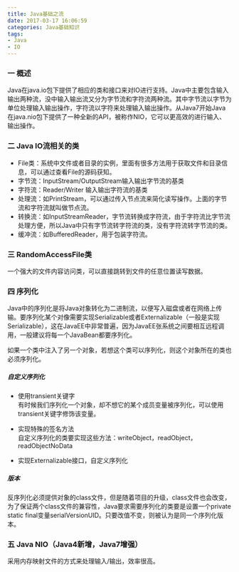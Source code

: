 ```yaml
---
title: Java基础之流
date: 2017-03-17 16:06:59
categories: Java基础知识
tags:
- Java
- IO
---
```


### 一 概述

Java在java.io包下提供了相应的类和接口来对IO进行支持。Java中主要包含输入输出两种流，没中输入输出流又分为字节流和字符流两种流。其中字节流以字节为单位处理输入输出操作，字符流以字符来处理输入输出操作。从Java7开始Java在java.nio包下提供了一种全新的API，被称作NIO，它可以更高效的进行输入、输出操作。

### 二 Java IO流相关的类

- File类：系统中文件或者目录的实例，里面有很多方法用于获取文件和目录信息，可以通过查看File的源码获知。
- 字节流：InputStream/OutputStream输入输出字节流的基类
- 字符流：Reader/Writer 输入输出字符流的基类
- 处理流：如PrintStream，可以通过传入节点流来简化读写操作。上面的字节流和字符流就叫做节点流。
- 转换流：如InputStreamReader，字节流转换成字符流，由于字符流比字节流处理方便，所以Java中只有字节流转字符流的类，没有字符流转字节流的类。
- 缓冲流：如BufferedReader，用于包装字符流。


### 三 RandomAccessFile类

一个强大的文件内容访问类，可以直接跳转到文件的任意位置读写数据。

### 四 序列化

Java中的序列化是将Java对象转化为二进制流，以便写入磁盘或者在网络上传输。要序列化某个对像需要实现Serializable或者Externalizable（一般是实现Serializable），这在JavaEE中非常普遍，因为JavaEE张系统之间要相互远程调用，一般建议将每一个JavaBean都要序列化。

如果一个类中注入了另一个对象，若想这个类可以序列化，则这个对象所在的类也必须序列化。

##### 自定义序列化

- 使用transient关键字    
有时候我们序列化一个对象，却不想它的某个成员变量被序列化，可以使用transient关键字修饰该变量。

- 实现特殊的签名方法    
自定义序列化的类要实现这些方法：writeObject，readObject，readObjectNoData

- 实现Externalizable接口，自定义序列化

##### 版本

反序列化必须提供对象的class文件，但是随着项目的升级，class文件也会改变，为了保证两个class文件的兼容性，Java要求需要序列化的类要是设置一个private static final变量serialVersionUID。只要改值不变，则被认为是同一个序列化版本。

### 五 Java NIO（Java4新增，Java7增强）

采用内存映射文件的方式来处理输入/输出，效率很高。
